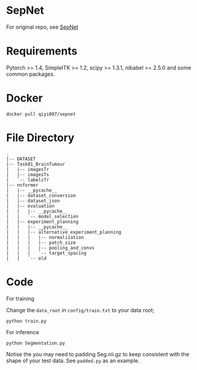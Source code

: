 # SepNet
For original repo, see [SepNet](https://github.com/HiLab-git/SepNet/tree/master)

# Requirements
Pytorch >= 1.4, SimpleITK >= 1.2, scipy >= 1.3.1, nibabel >= 2.5.0 and some common packages.

# Docker

```
docker pull qiyi007/sepnet
```

# File Directory
```
.
|-- DATASET
|-- Task01_BrainTumour
|   |-- imagesTr
|   |-- imagesTs
|   `-- labelsTr
|-- nnformer
|   |-- __pycache__
|   |-- dataset_conversion
|   |-- dataset_json
|   |-- evaluation
|   |   |-- __pycache__
|   |   `-- model_selection
|   |-- experiment_planning
|   |   |-- __pycache__
|   |   |-- alternative_experiment_planning
|   |   |   |-- normalization
|   |   |   |-- patch_size
|   |   |   |-- pooling_and_convs
|   |   |   `-- target_spacing
|   |   `-- old

```


# Code

For training

Change the `data_root` in `config/train.txt` to your data root;
```
python train.py
```

For inference

```
python Segmentation.py
```
Notise the you may need to padding Seg.nii.gz to keep consistent with the shape of your test data. See `padded.py` as an example.

